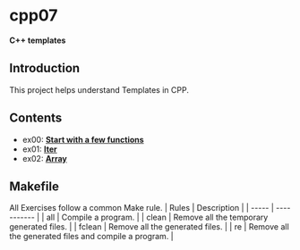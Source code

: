 # cpp07
**C++ templates**

## Introduction
This project helps understand Templates in CPP.

## Contents
* ex00: **[Start with a few functions](https://github.com/leebo155/Cpp/tree/master/cpp07/ex00)**
* ex01: **[Iter](https://github.com/leebo155/Cpp/tree/master/cpp07/ex01)**
* ex02: **[Array](https://github.com/leebo155/Cpp/tree/master/cpp07/ex02)**

## Makefile
All Exercises follow a common Make rule.
| Rules | Description |
| ----- | ----------- |
| all | Compile a program. |
| clean | Remove all the temporary generated files. |
| fclean | Remove all the generated files. |
| re | Remove all the generated files and compile a program. |
